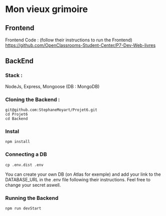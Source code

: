 # Mon vieux grimoire

## Frontend

Frontend Code : (follow their instructions to run the Frontend)
https://github.com/OpenClassrooms-Student-Center/P7-Dev-Web-livres

## BackEnd 

### Stack :

NodeJs, Express, Mongoose (DB : MongoDB)

### Cloning the Backend :

```
git@github.com:StephaneMoyart/Projet6.git
cd Projet6
cd Backend
```

### Instal

```
npm install
```

### Connecting a DB

```
cp .env.dist .env
```

You can create your own DB (on Atlas for exemple) and add your link to the DATABASE_URL in the .env file following their instructions. 
Feel free to change your secret aswell.


### Running the Backend

```
npm run devStart
```






